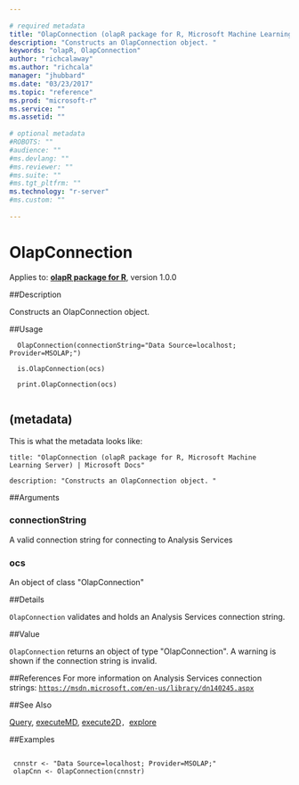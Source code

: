 ```yaml
--- 
 
# required metadata 
title: "OlapConnection (olapR package for R, Microsoft Machine Learning Server) | Microsoft Docs" 
description: "Constructs an OlapConnection object. " 
keywords: "olapR, OlapConnection" 
author: "richcalaway"
ms.author: "richcala" 
manager: "jhubbard" 
ms.date: "03/23/2017" 
ms.topic: "reference" 
ms.prod: "microsoft-r" 
ms.service: "" 
ms.assetid: "" 
 
# optional metadata 
#ROBOTS: "" 
#audience: "" 
#ms.devlang: "" 
#ms.reviewer: "" 
#ms.suite: "" 
#ms.tgt_pltfrm: "" 
ms.technology: "r-server" 
#ms.custom: "" 
 
--- 
```

 
 # **OlapConnection**

 Applies to: [**olapR package for R**](../r-reference/olapR/olapr.md), version 1.0.0 

 ##Description
 
Constructs an OlapConnection object.
 
 ##Usage

```   
  OlapConnection(connectionString="Data Source=localhost; Provider=MSOLAP;")
  
  is.OlapConnection(ocs)
  
  print.OlapConnection(ocs)
 
```
## (metadata)

This is what the metadata looks like:

`title: "OlapConnection (olapR package for R, Microsoft Machine Learning Server) | Microsoft Docs" `

`description: "Constructs an OlapConnection object. " `
 
 ##Arguments
    
 ### connectionString
 A valid connection string for connecting to Analysis Services 
  
    
 ### ocs
 An object of class "OlapConnection" 
  
 
 
 
 ##Details
 
`OlapConnection` validates and holds an Analysis Services connection string.
 
 
 
 ##Value
 
`OlapConnection` returns an object of type "OlapConnection". A warning is shown if the connection string is invalid.
 
 
 ##References
  For more information on Analysis Services connection strings: [`https://msdn.microsoft.com/en-us/library/dn140245.aspx`](https://msdn.microsoft.com/en-us/library/dn140245.aspx)
  
 
 
 ##See Also
 
[Query](query.md), [executeMD](executemd.md), [execute2D](execute2d.md)`, `[explore](explore.md)
   
 
 ##Examples

 ```
   
  cnnstr <- "Data Source=localhost; Provider=MSOLAP;"
  olapCnn <- OlapConnection(cnnstr)
 
```
 
